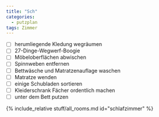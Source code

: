 ```yaml
---
title: "Sch"
categories:
  - putzplan
tags: Zimmer
---
```

<!--more-->
 - [ ] herumliegende Kledung wegräumen
 - [ ] 27-Dinge-Wegwerf-Boogie
 - [ ] Möbeloberflächen abwischen
 - [ ] Spinnweben entfernen
 - [ ] Bettwäsche und Matratzenauflage waschen
 - [ ] Matratze wenden
 - [ ] einige Schubladen sortieren
 - [ ] Kleiderschrank Fächer ordentlich machen
 - [ ] unter dem Bett putzen
<!--more-->
{%  include_relative stuff/all_rooms.md id="schlafzimmer" %}

<!--stackedit_data:
eyJoaXN0b3J5IjpbMTY2NjI2MTQ2N119
-->